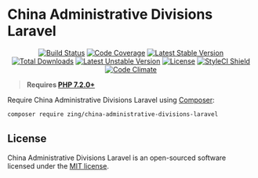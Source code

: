 # China Administrative Divisions Laravel
<p align="center">
<a href="https://github.com/zingimmick/china-administrative-divisions-laravel/actions"><img src="https://github.com/zingimmick/china-administrative-divisions-laravel/workflows/tests/badge.svg" alt="Build Status"></a>
<a href="https://codecov.io/gh/zingimmick/china-administrative-divisions-laravel"><img src="https://codecov.io/gh/zingimmick/china-administrative-divisions-laravel/branch/main/graph/badge.svg" alt="Code Coverage" /></a>
<a href="https://packagist.org/packages/zing/china-administrative-divisions-laravel"><img src="https://poser.pugx.org/zing/china-administrative-divisions-laravel/v/stable.svg" alt="Latest Stable Version"></a>
<a href="https://packagist.org/packages/zing/china-administrative-divisions-laravel"><img src="https://poser.pugx.org/zing/china-administrative-divisions-laravel/downloads" alt="Total Downloads"></a>
<a href="https://packagist.org/packages/zing/china-administrative-divisions-laravel"><img src="https://poser.pugx.org/zing/china-administrative-divisions-laravel/v/unstable.svg" alt="Latest Unstable Version"></a>
<a href="https://packagist.org/packages/zing/china-administrative-divisions-laravel"><img src="https://poser.pugx.org/zing/china-administrative-divisions-laravel/license" alt="License"></a>
<a href="https://github.styleci.io/repos/300827378"><img src="https://github.styleci.io/repos/300827378/shield?branch=main" alt="StyleCI Shield"></a>
<a href="https://codeclimate.com/github/zingimmick/china-administrative-divisions-laravel/maintainability"><img src="https://api.codeclimate.com/v1/badges/00b119e14343330b3a65/maintainability" alt="Code Climate" /></a>
</p>

> **Requires [PHP 7.2.0+](https://php.net/releases/)**

Require China Administrative Divisions Laravel using [Composer](https://getcomposer.org):

```bash
composer require zing/china-administrative-divisions-laravel
```

## License

China Administrative Divisions Laravel is an open-sourced software licensed under the [MIT license](LICENSE).

